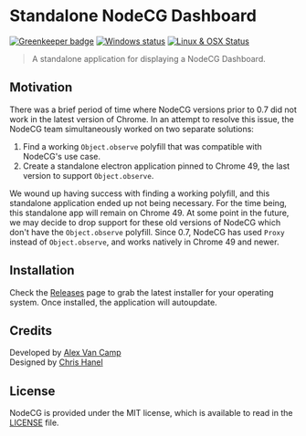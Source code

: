 # Standalone NodeCG Dashboard

[![Greenkeeper badge](https://badges.greenkeeper.io/nodecg/dashboard.svg)](https://greenkeeper.io/)
[![Windows status](https://ci.appveyor.com/api/projects/status/jtvfi9yin53y4es1/branch/master?svg=true)](https://ci.appveyor.com/project/Lange/dashboard/branch/master)
[![Linux & OSX Status](https://travis-ci.org/nodecg/dashboard.svg?branch=master)](https://travis-ci.org/nodecg/dashboard)

> A standalone application for displaying a NodeCG Dashboard.

## Motivation
There was a brief period of time where NodeCG versions prior to 0.7 did not work in the latest version of Chrome. In an attempt to resolve this issue, the NodeCG team simultaneously worked on two separate solutions:

1) Find a working `Object.observe` polyfill that was compatible with NodeCG's use case.
2) Create a standalone electron application pinned to Chrome 49, the last version to support `Object.observe`.

We wound up having success with finding a working polyfill, and this standalone application ended up not being necessary. For the time being, this standalone app will remain on Chrome 49. At some point in the future, we may decide to drop support for these old versions of NodeCG which don't have the `Object.observe` polyfill. Since 0.7, NodeCG has used `Proxy` instead of `Object.observe`, and works natively in Chrome 49 and newer.

## Installation
Check the [Releases](https://github.com/nodecg/dashboard/releases) page to grab the latest installer for your operating system.
Once installed, the application will autoupdate.

## Credits
Developed by [Alex Van Camp](https://twitter.com/vancamp)  
Designed by [Chris Hanel](https://twitter.com/chrishanel)

## License
NodeCG is provided under the MIT license, which is available to read in the 
[LICENSE](https://github.com/nodecg/dashboard/blob/master/LICENSE) file.
